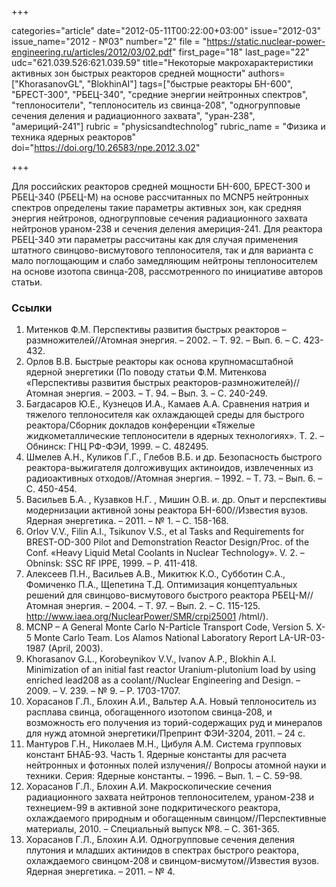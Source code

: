 +++

categories="article"
date="2012-05-11T00:22:00+03:00"
issue="2012-03"
issue_name="2012 - №03"
number="2"
file = "https://static.nuclear-power-engineering.ru/articles/2012/03/02.pdf"
first_page="18"
last_page="22"
udc="621.039.526:621.039.59"
title="Некоторые макрохарактеристики активных зон быстрых реакторов средней мощности"
authors=["KhorasanovGL", "BlokhinAI"]
tags=["быстрые реакторы БН-600", "БРЕСТ-300", "РБЕЦ-340", "средние энергии нейтронных спектров", "теплоносители", "теплоноситель из свинца-208", "одногрупповые сечения деления и радиационного захвата", "уран-238", "америций-241"]
rubric = "physicsandtechnolog"
rubric_name = "Физика и техника ядерных реакторов"
doi="https://doi.org/10.26583/npe.2012.3.02"

+++

Для российских реакторов средней мощности БН-600, БРЕСТ-300 и РБЕЦ-340 (РБЕЦ-М) на основе рассчитанных по MCNP5 нейтронных спектров определены такие параметры активных зон, как средняя энергия нейтронов, одногрупповые сечения радиационного захвата нейтронов ураном-238 и сечения деления америция-241. Для реактора РБЕЦ-340 эти параметры рассчитаны как для случая применения штатного свинцово-висмутового теплоносителя, так и для варианта с мало поглощающим и слабо замедляющим нейтроны теплоносителем на основе изотопа свинца-208, рассмотренного по инициативе авторов статьи.

### Ссылки

1. Митенков Ф.М. Перспективы развития быстрых реакторов – размножителей//Атомная энергия. – 2002. – Т. 92. – Вып. 6. – С. 423-432.
2. Орлов В.В. Быстрые реакторы как основа крупномасштабной ядерной энергетики (По поводу статьи Ф.М. Митенкова «Перспективы развития быстрых реакторов-размножителей)//Атомная энергия. – 2003. – Т. 94. – Вып. 3. – С. 240-249.
3. Багдасаров Ю.Е., Кузнецов И.А., Камаев А.А. Сравнения натрия и тяжелого теплоносителя как охлаждающей среды для быстрого реактора/Сборник докладов конференции «Тяжелые жидкометаллические теплоносители в ядерных технологиях». Т. 2. – Обнинск: ГНЦ РФ-ФЭИ, 1999. – С. 482495.
4. Шмелев А.Н., Куликов Г.Г., Глебов В.Б. и др. Безопасность быстрого реактора-выжигателя долгоживущих актиноидов, извлеченных из радиоактивных отходов//Атомная энергия. – 1992. – Т. 73. – Вып. 6. – С. 450-454.
5. Васильев Б.А. , Кузавков Н.Г. , Мишин О.В. и. др. Опыт и перспективы модернизации активной зоны реактора БН-600//Известия вузов. Ядерная энергетика. – 2011. – № 1. – С. 158-168.
6. Orlov V.V., Filin A.I., Tsikunov V.S., et al Tasks and Requirements for BREST-OD-300 Pilot and Demonstration Reactor Design/Proc. of the Conf. «Heavy Liquid Metal Coolants in Nuclear Technology». V. 2. – Obninsk: SSC RF IPPE, 1999. – P. 411-418.
7. Алексеев П.Н., Васильев А.В., Микитюк К.О., Субботин С.А., Фомиченко П.А., Щепетина Т.Д. Оптимизация концептуальных решений для свинцово-висмутового быстрого реактора РБЕЦ-М//Атомная энергия. – 2004. – Т. 97. – Вып. 2. – С. 115-125. http://www.iaea.org/NuclearPower/SMR/crpi25001 /html/).
8. MCNP – A General Monte Carlo N-Particle Transport Code, Version 5. X-5 Monte Carlo Team. Los Alamos National Laboratory Report LA-UR-03-1987 (April, 2003).
9. Khorasanov G.L., Korobeynikov V.V., Ivanov A.P., Blokhin A.I. Minimization of an initial fast reactor Uranium-plutonium load by using enriched lead208 as a coolant//Nuclear Engineering and Design. – 2009. – V. 239. – № 9. – Р. 1703-1707.
10. Хорасанов Г.Л., Блохин А.И., Вальтер А.А. Новый теплоноситель из расплава свинца, обогащенного изотопом свинца-208, и возможность его получения из торий-содержащих руд и минералов для нужд атомной энергетики/Препринт ФЭИ-3204, 2011. – 24 с.
11. Мантуров Г.Н., Николаев М.Н., Цибуля А.М. Система групповых констант БНАБ-93. Часть 1. Ядерные константы для расчета нейтронных и фотонных полей излучения// Вопросы атомной науки и техники. Серия: Ядерные константы. – 1996. – Вып. 1. – С. 59-98.
12. Хорасанов Г.Л., Блохин А.И. Макроскопические сечения радиационного захвата нейтронов теплоносителем, ураном-238 и технецием-99 в активной зоне подкритического реактора, охлаждаемого природным и обогащенным свинцом//Перспективные материалы, 2010. – Специальный выпуск №8. – С. 361-365.
13. Хорасанов Г.Л., Блохин А.И. Одногрупповые сечения деления плутония и младших актинидов в спектрах быстрого реактора, охлаждаемого свинцом-208 и свинцом-висмутом//Известия вузов. Ядерная энергетика. – 2011. – № 4.